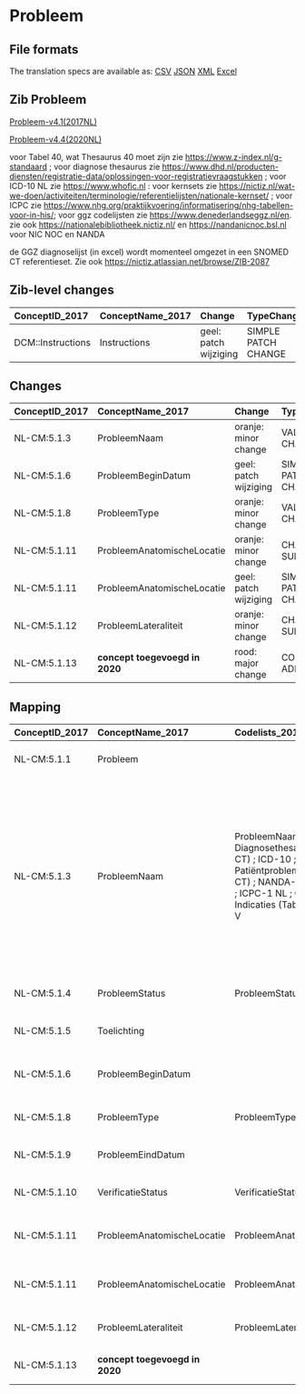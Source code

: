 # Probleem
## File formats

The translation specs are available as: 
[CSV](../csv/Probleem.csv) [JSON](../json/Probleem.json) [XML](../xml/Probleem.xml) [Excel](../excel/Probleem.xlsx)



## Zib Probleem

[Probleem-v4.1(2017NL)](https://zibs.nl/wiki/Probleem-v4.1(2017NL))

[Probleem-v4.4(2020NL)](https://zibs.nl/wiki/Probleem-v4.4(2020NL))



voor Tabel 40, wat Thesaurus 40 moet zijn zie https://www.z-index.nl/g-standaard ; voor diagnose thesaurus zie https://www.dhd.nl/producten-diensten/registratie-data/oplossingen-voor-registratievraagstukken ; voor ICD-10 NL zie https://www.whofic.nl : voor kernsets zie https://nictiz.nl/wat-we-doen/activiteiten/terminologie/referentielijsten/nationale-kernset/ ; voor ICPC zie https://www.nhg.org/praktijkvoering/informatisering/nhg-tabellen-voor-in-his/; voor ggz codelijsten zie https://www.denederlandseggz.nl/en. zie ook https://nationalebibliotheek.nictiz.nl/ en https://nandanicnoc.bsl.nl voor NIC NOC en NANDA 

de GGZ diagnoselijst (in excel)  wordt momenteel omgezet in een SNOMED CT referentieset. Zie ook https://nictiz.atlassian.net/browse/ZIB-2087

## Zib-level changes

| ConceptID_2017    | ConceptName_2017   | Change                | TypeChange          | Omschrijving                   |
|:------------------|:-------------------|:----------------------|:--------------------|:-------------------------------|
| DCM::Instructions | Instructions       | geel: patch wijziging | SIMPLE PATCH CHANGE | Tekstwijziging in instructions |

## Changes

| ConceptID_2017   | ConceptName_2017               | Change                | TypeChange          | Impact_heen   | TRANSLATIE_spec_heen                                                                                                                                                | Impact_terug   | TRANSLATIE_spec_terug                                                                                                                                               | Omschrijving                                                          |
|:-----------------|:-------------------------------|:----------------------|:--------------------|:--------------|:--------------------------------------------------------------------------------------------------------------------------------------------------------------------|:---------------|:--------------------------------------------------------------------------------------------------------------------------------------------------------------------|:----------------------------------------------------------------------|
| NL-CM:5.1.3      | ProbleemNaam                   | oranje: minor change  | VALUESET CHANGES    | Low           | valuesets 2017 -> valueset 2020 regel                                                                                                                               | Medium         | valuesets 2017 <- valueset 2020 regel                                                                                                                               | diverse wijzigingen in codelijst (codestelsels en referentiesets)     |
| NL-CM:5.1.6      | ProbleemBeginDatum             | geel: patch wijziging | SIMPLE PATCH CHANGE | Low           |                                                                                                                                                                     | Low            |                                                                                                                                                                     | Tekstwijziging aan defintie concept                                   |
| NL-CM:5.1.8      | ProbleemType                   | oranje: minor change  | VALUESET CHANGES    | Low           | valuesets 2017 -> valueset 2020 regel                                                                                                                               | Medium         | valuesets 2017 <- valueset 2020 regel                                                                                                                               | uitbreiding codelijst met item 'bevinding'                            |
| NL-CM:5.1.11     | ProbleemAnatomischeLocatie     | oranje: minor change  | CHANGE TO SUB HCIM  | Medium        | codelist [ProbleemAnatomischeLocatieCodelijst]->[LocatieCodelijst (http://decor.nictiz.nl/fhir/ValueSet/2.16.840.1.113883.2.4.3.11.60.40.2.20.7.1--20200901000000)] | Medium         | codelist [LocatieCodelijst (http://decor.nictiz.nl/fhir/ValueSet/2.16.840.1.113883.2.4.3.11.60.40.2.20.7.1--20200901000000)]->[ProbleemAnatomischeLocatieCodelijst] | nieuwe verwijzing naar sub-bouwsteen anatomischeLocatie               |
| NL-CM:5.1.11     | ProbleemAnatomischeLocatie     | geel: patch wijziging | SIMPLE PATCH CHANGE | Low           |                                                                                                                                                                     | Low            |                                                                                                                                                                     | Tekstwijziging definitie concept                                      |
| NL-CM:5.1.12     | ProbleemLateraliteit           | oranje: minor change  | CHANGE TO SUB HCIM  | Medium        | codelist [ProbleemLateraliteitCodelijst]->[LateraliteitCodelijst (http://decor.nictiz.nl/fhir/ValueSet/2.16.840.1.113883.2.4.3.11.60.40.2.20.7.2--20200901000000)]  | Medium         | codelist [LateraliteitCodelijst (http://decor.nictiz.nl/fhir/ValueSet/2.16.840.1.113883.2.4.3.11.60.40.2.20.7.2--20200901000000)]->[ProbleemLateraliteitCodelijst]  | nieuwe verwijzing naar sub-bouwsteen anatomischeLocatie               |
| NL-CM:5.1.13     | **concept toegevoegd in 2020** | rood: major change    | CONCEPT ADDITION    | Low           |                                                                                                                                                                     | High           | IF [blank]source->target ELSE [toon en stuur de inhoud van dit data item als vrije tekst naar een 2017 ontvanger]                                                   | Item 'NadereSpecificatieProbleemNaam' toegevoegd aan informatiemodel. |

## Mapping

| ConceptID_2017   | ConceptName_2017               | Codelists_2017                                                                                                                                                                                                                   | Change                  | ConceptID_2020   | ConceptName_2020                               | Codelists_2020                                                                                                                                                                                                                                                                           | Bits                                                                    | Omschrijving                                                          | TypeChange          | Impact_heen   | TRANSLATIE_spec_heen                                                                                                                                                | Impact_terug   | TRANSLATIE_spec_terug                                                                                                                                               |
|:-----------------|:-------------------------------|:---------------------------------------------------------------------------------------------------------------------------------------------------------------------------------------------------------------------------------|:------------------------|:-----------------|:-----------------------------------------------|:-----------------------------------------------------------------------------------------------------------------------------------------------------------------------------------------------------------------------------------------------------------------------------------------|:------------------------------------------------------------------------|:----------------------------------------------------------------------|:--------------------|:--------------|:--------------------------------------------------------------------------------------------------------------------------------------------------------------------|:---------------|:--------------------------------------------------------------------------------------------------------------------------------------------------------------------|
| NL-CM:5.1.1      | Probleem                       |                                                                                                                                                                                                                                  | groen: geen wijzigingen | NL-CM:5.1.1      | Probleem                                       |                                                                                                                                                                                                                                                                                          |                                                                         |                                                                       | NO CHANGE           |               |                                                                                                                                                                     |                |                                                                                                                                                                     |
| NL-CM:5.1.3      | ProbleemNaam                   | ProbleemNaamCodelijst = Diagnosethesaurus DHD (SNOMED CT) ; ICD-10 ; Nationale Kernset Patiëntproblemen V&VN (SNOMED CT) ; NANDA-I ; Omaha Systems ; ICF ; ICPC-1 NL ; G-Standaard Contra Indicaties (Tabel 40) ; DSM-IV ; DSM-V | oranje: minor change    | NL-CM:5.1.3      | ProbleemNaam                                   | ProbleemNaamCodelijst = Omaha Systems [DEPRECATED] ; G-Standaard Contra Indicaties (Tabel 40) [DEPRECATED] ; DHD Diagnosethesaurus ; ICD-10, dutch translation ; SNOMED CT: ^11721000146100 ; Nationale kernset patiëntproblemen ; ICF ; ICPC-1 NL ; DSM-IV ; DSM-5 ; GGZ Diagnoselijst) | ZIB-1110 ; ZIB-661 ; ZIB-987 ; ZIB-1133 ; ZIB-1175 ; ZIB-624 ; ZIB-1477 | diverse wijzigingen in codelijst (codestelsels en referentiesets)     | VALUESET CHANGES    | Low           | valuesets 2017 -> valueset 2020 regel                                                                                                                               | Medium         | valuesets 2017 <- valueset 2020 regel                                                                                                                               |
| NL-CM:5.1.4      | ProbleemStatus                 | ProbleemStatusCodelijst                                                                                                                                                                                                          | groen: geen wijzigingen | NL-CM:5.1.4      | ProbleemStatus                                 | ProbleemStatusCodelijst                                                                                                                                                                                                                                                                  |                                                                         |                                                                       | NO CHANGE           |               |                                                                                                                                                                     |                |                                                                                                                                                                     |
| NL-CM:5.1.5      | Toelichting                    |                                                                                                                                                                                                                                  | groen: geen wijzigingen | NL-CM:5.1.5      | Toelichting                                    |                                                                                                                                                                                                                                                                                          |                                                                         |                                                                       | NO CHANGE           |               |                                                                                                                                                                     |                |                                                                                                                                                                     |
| NL-CM:5.1.6      | ProbleemBeginDatum             |                                                                                                                                                                                                                                  | geel: patch wijziging   | NL-CM:5.1.6      | ProbleemBeginDatum                             |                                                                                                                                                                                                                                                                                          | ZIB-963 ; ZIB-1202                                                      | Tekstwijziging aan defintie concept                                   | SIMPLE PATCH CHANGE | Low           |                                                                                                                                                                     | Low            |                                                                                                                                                                     |
| NL-CM:5.1.8      | ProbleemType                   | ProbleemTypeCodelijst                                                                                                                                                                                                            | oranje: minor change    | NL-CM:5.1.8      | ProbleemType                                   | ProbleemTypeCodelijst                                                                                                                                                                                                                                                                    | ZIB-627                                                                 | uitbreiding codelijst met item 'bevinding'                            | VALUESET CHANGES    | Low           | valuesets 2017 -> valueset 2020 regel                                                                                                                               | Medium         | valuesets 2017 <- valueset 2020 regel                                                                                                                               |
| NL-CM:5.1.9      | ProbleemEindDatum              |                                                                                                                                                                                                                                  | groen: geen wijzigingen | NL-CM:5.1.9      | ProbleemEindDatum                              |                                                                                                                                                                                                                                                                                          |                                                                         |                                                                       | NO CHANGE           |               |                                                                                                                                                                     |                |                                                                                                                                                                     |
| NL-CM:5.1.10     | VerificatieStatus              | VerificatieStatusCodelijst                                                                                                                                                                                                       | groen: geen wijzigingen | NL-CM:5.1.10     | VerificatieStatus                              | VerificatieStatusCodelijst                                                                                                                                                                                                                                                               |                                                                         |                                                                       | NO CHANGE           |               |                                                                                                                                                                     |                |                                                                                                                                                                     |
| NL-CM:5.1.11     | ProbleemAnatomischeLocatie     | ProbleemAnatomischeLocatieCodelijst                                                                                                                                                                                              | oranje: minor change    | NL-CM:5.1.14     | ProbleemAnatomischeLocatie::AnatomischeLocatie | LocatieCodelijst                                                                                                                                                                                                                                                                         | ZIB-816 ; ZIB-1116                                                      | nieuwe verwijzing naar sub-bouwsteen anatomischeLocatie               | CHANGE TO SUB HCIM  | Medium        | codelist [ProbleemAnatomischeLocatieCodelijst]->[LocatieCodelijst (http://decor.nictiz.nl/fhir/ValueSet/2.16.840.1.113883.2.4.3.11.60.40.2.20.7.1--20200901000000)] | Medium         | codelist [LocatieCodelijst (http://decor.nictiz.nl/fhir/ValueSet/2.16.840.1.113883.2.4.3.11.60.40.2.20.7.1--20200901000000)]->[ProbleemAnatomischeLocatieCodelijst] |
| NL-CM:5.1.11     | ProbleemAnatomischeLocatie     | ProbleemAnatomischeLocatieCodelijst                                                                                                                                                                                              | geel: patch wijziging   | NL-CM:5.1.14     | ProbleemAnatomischeLocatie::AnatomischeLocatie | AnatomischeLocatieCodelijst                                                                                                                                                                                                                                                              | ZIB-816 ; ZIB-1116                                                      | Tekstwijziging definitie concept                                      | SIMPLE PATCH CHANGE | Low           |                                                                                                                                                                     | Low            |                                                                                                                                                                     |
| NL-CM:5.1.12     | ProbleemLateraliteit           | ProbleemLateraliteitCodelijst                                                                                                                                                                                                    | oranje: minor change    | NL-CM:5.1.14     | ProbleemAnatomischeLocatie::Lateraliteit       | LateraliteitCodelijs                                                                                                                                                                                                                                                                     | ZIB-1116                                                                | nieuwe verwijzing naar sub-bouwsteen anatomischeLocatie               | CHANGE TO SUB HCIM  | Medium        | codelist [ProbleemLateraliteitCodelijst]->[LateraliteitCodelijst (http://decor.nictiz.nl/fhir/ValueSet/2.16.840.1.113883.2.4.3.11.60.40.2.20.7.2--20200901000000)]  | Medium         | codelist [LateraliteitCodelijst (http://decor.nictiz.nl/fhir/ValueSet/2.16.840.1.113883.2.4.3.11.60.40.2.20.7.2--20200901000000)]->[ProbleemLateraliteitCodelijst]  |
| NL-CM:5.1.13     | **concept toegevoegd in 2020** |                                                                                                                                                                                                                                  | rood: major change      | NL-CM:5.1.13     | NadereSpecificatieProbleemNaam                 |                                                                                                                                                                                                                                                                                          | ZIB-1147                                                                | Item 'NadereSpecificatieProbleemNaam' toegevoegd aan informatiemodel. | CONCEPT ADDITION    | Low           |                                                                                                                                                                     | High           | IF [blank]source->target ELSE [toon en stuur de inhoud van dit data item als vrije tekst naar een 2017 ontvanger]                                                   |

